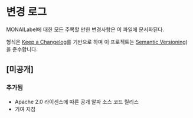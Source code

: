 # 변경 로그
MONAILabel에 대한 모든 주목할 만한 변경사항은 이 파일에 문서화된다.

형식은 [Keep a Changelog](http://keepachangelog.com/en/1.0.0/)를 기반으로 하며 이 프로젝트는 [Semantic Versioning](http://semver.org/spec/v2.0.0.html))을 준수합니다.

## [미공개]
### 추가됨
* Apache 2.0 라이센스에 따른 공개 알파 소스 코드 릴리스
* 기여 지침
